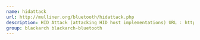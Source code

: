 ```yaml
---
name: hidattack
url: http://mulliner.org/bluetooth/hidattack.php
description: HID Attack (attacking HID host implementations) URL : http://mulliner.
group: blackarch blackarch-bluetooth
---
```

